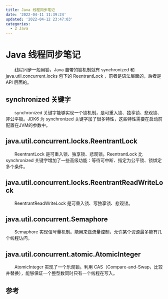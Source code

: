 ```yaml
---
title: Java 线程同步笔记
date: '2022-04-11 11:39:24'
updated: '2022-04-12 23:47:03'
categories:
  - 2 Java
---
```

# Java 线程同步笔记

　　线程同步一般用锁，Java 自带的锁机制就有 synchronized 和 java.util.concurrent.locks 包下的 ReentrantLock ，前者是语法层面的，后者是 API 层面的。

## synchronized 关键字

　　synchronized 关键字能够实现一个锁机制，是可重入锁、独享锁、悲观锁、非公平锁。JDK6 为 synchronized 关键字加了很多特性，这些特性需要在启动前配置在JVM的参数中。

## java.util.concurrent.locks.ReentrantLock

　　ReentrantLock 是可重入锁、独享锁、悲观锁。ReentrantLock 比 synchronized 关键字增加了一些高级功能：等待可中断、指定为公平锁、锁绑定多个条件。
　　
## java.util.concurrent.locks.ReentrantReadWriteLock

　　ReentrantReadWriteLock 是可重入锁、写独享锁、悲观锁。

## java.util.concurrent.Semaphore

　　Semaphore 实现信号量机制。能用来做流量控制，允许某个资源最多能有几个线程访问。

## java.util.concurrent.atomic.AtomicInteger

　　AtomicInteger 实现了一个乐观锁。利用 CAS（Compare-and-Swap，比较并替换），能够保证一个整型数同时只有一个线程在写入。

## 参考

[^1]: [不可不说的Java“锁”事](https://tech.meituan.com/2018/11/15/java-lock.html)

　　
